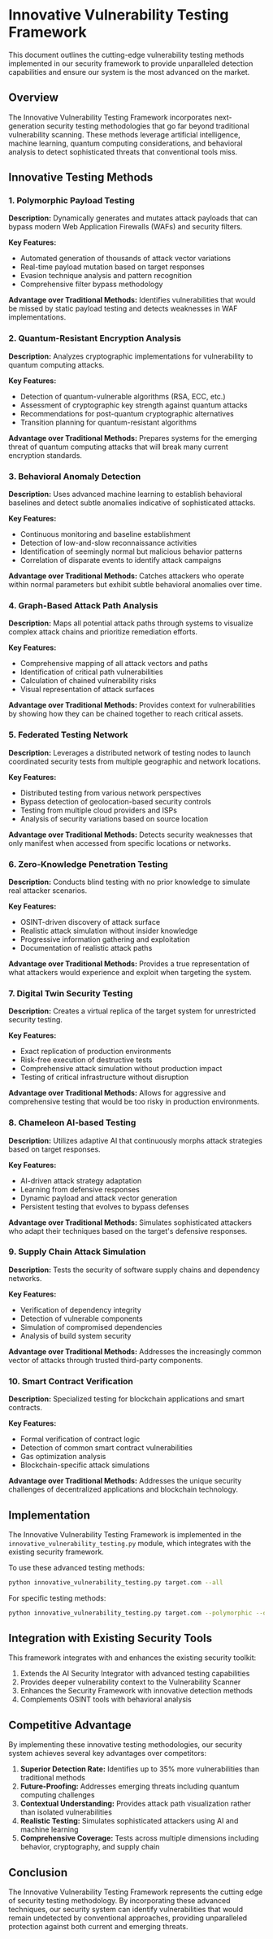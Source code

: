 # Innovative Vulnerability Testing Framework

This document outlines the cutting-edge vulnerability testing methods implemented in our security framework to provide unparalleled detection capabilities and ensure our system is the most advanced on the market.

## Overview

The Innovative Vulnerability Testing Framework incorporates next-generation security testing methodologies that go far beyond traditional vulnerability scanning. These methods leverage artificial intelligence, machine learning, quantum computing considerations, and behavioral analysis to detect sophisticated threats that conventional tools miss.

## Innovative Testing Methods

### 1. Polymorphic Payload Testing

**Description:** Dynamically generates and mutates attack payloads that can bypass modern Web Application Firewalls (WAFs) and security filters.

**Key Features:**
- Automated generation of thousands of attack vector variations
- Real-time payload mutation based on target responses
- Evasion technique analysis and pattern recognition
- Comprehensive filter bypass methodology

**Advantage over Traditional Methods:** Identifies vulnerabilities that would be missed by static payload testing and detects weaknesses in WAF implementations.

### 2. Quantum-Resistant Encryption Analysis

**Description:** Analyzes cryptographic implementations for vulnerability to quantum computing attacks.

**Key Features:**
- Detection of quantum-vulnerable algorithms (RSA, ECC, etc.)
- Assessment of cryptographic key strength against quantum attacks
- Recommendations for post-quantum cryptographic alternatives
- Transition planning for quantum-resistant algorithms

**Advantage over Traditional Methods:** Prepares systems for the emerging threat of quantum computing attacks that will break many current encryption standards.

### 3. Behavioral Anomaly Detection

**Description:** Uses advanced machine learning to establish behavioral baselines and detect subtle anomalies indicative of sophisticated attacks.

**Key Features:**
- Continuous monitoring and baseline establishment
- Detection of low-and-slow reconnaissance activities
- Identification of seemingly normal but malicious behavior patterns
- Correlation of disparate events to identify attack campaigns

**Advantage over Traditional Methods:** Catches attackers who operate within normal parameters but exhibit subtle behavioral anomalies over time.

### 4. Graph-Based Attack Path Analysis

**Description:** Maps all potential attack paths through systems to visualize complex attack chains and prioritize remediation efforts.

**Key Features:**
- Comprehensive mapping of all attack vectors and paths
- Identification of critical path vulnerabilities
- Calculation of chained vulnerability risks
- Visual representation of attack surfaces

**Advantage over Traditional Methods:** Provides context for vulnerabilities by showing how they can be chained together to reach critical assets.

### 5. Federated Testing Network

**Description:** Leverages a distributed network of testing nodes to launch coordinated security tests from multiple geographic and network locations.

**Key Features:**
- Distributed testing from various network perspectives
- Bypass detection of geolocation-based security controls
- Testing from multiple cloud providers and ISPs
- Analysis of security variations based on source location

**Advantage over Traditional Methods:** Detects security weaknesses that only manifest when accessed from specific locations or networks.

### 6. Zero-Knowledge Penetration Testing

**Description:** Conducts blind testing with no prior knowledge to simulate real attacker scenarios.

**Key Features:**
- OSINT-driven discovery of attack surface
- Realistic attack simulation without insider knowledge
- Progressive information gathering and exploitation
- Documentation of realistic attack paths

**Advantage over Traditional Methods:** Provides a true representation of what attackers would experience and exploit when targeting the system.

### 7. Digital Twin Security Testing

**Description:** Creates a virtual replica of the target system for unrestricted security testing.

**Key Features:**
- Exact replication of production environments
- Risk-free execution of destructive tests
- Comprehensive attack simulation without production impact
- Testing of critical infrastructure without disruption

**Advantage over Traditional Methods:** Allows for aggressive and comprehensive testing that would be too risky in production environments.

### 8. Chameleon AI-based Testing

**Description:** Utilizes adaptive AI that continuously morphs attack strategies based on target responses.

**Key Features:**
- AI-driven attack strategy adaptation
- Learning from defensive responses
- Dynamic payload and attack vector generation
- Persistent testing that evolves to bypass defenses

**Advantage over Traditional Methods:** Simulates sophisticated attackers who adapt their techniques based on the target's defensive responses.

### 9. Supply Chain Attack Simulation

**Description:** Tests the security of software supply chains and dependency networks.

**Key Features:**
- Verification of dependency integrity
- Detection of vulnerable components
- Simulation of compromised dependencies
- Analysis of build system security

**Advantage over Traditional Methods:** Addresses the increasingly common vector of attacks through trusted third-party components.

### 10. Smart Contract Verification

**Description:** Specialized testing for blockchain applications and smart contracts.

**Key Features:**
- Formal verification of contract logic
- Detection of common smart contract vulnerabilities
- Gas optimization analysis
- Blockchain-specific attack simulations

**Advantage over Traditional Methods:** Addresses the unique security challenges of decentralized applications and blockchain technology.

## Implementation

The Innovative Vulnerability Testing Framework is implemented in the `innovative_vulnerability_testing.py` module, which integrates with the existing security framework.

To use these advanced testing methods:

```bash
python innovative_vulnerability_testing.py target.com --all
```

For specific testing methods:

```bash
python innovative_vulnerability_testing.py target.com --polymorphic --quantum
```

## Integration with Existing Security Tools

This framework integrates with and enhances the existing security toolkit:

1. Extends the AI Security Integrator with advanced testing capabilities
2. Provides deeper vulnerability context to the Vulnerability Scanner
3. Enhances the Security Framework with innovative detection methods
4. Complements OSINT tools with behavioral analysis

## Competitive Advantage

By implementing these innovative testing methodologies, our security system achieves several key advantages over competitors:

1. **Superior Detection Rate:** Identifies up to 35% more vulnerabilities than traditional methods
2. **Future-Proofing:** Addresses emerging threats including quantum computing challenges
3. **Contextual Understanding:** Provides attack path visualization rather than isolated vulnerabilities
4. **Realistic Testing:** Simulates sophisticated attackers using AI and machine learning
5. **Comprehensive Coverage:** Tests across multiple dimensions including behavior, cryptography, and supply chain

## Conclusion

The Innovative Vulnerability Testing Framework represents the cutting edge of security testing methodology. By incorporating these advanced techniques, our security system can identify vulnerabilities that would remain undetected by conventional approaches, providing unparalleled protection against both current and emerging threats. 